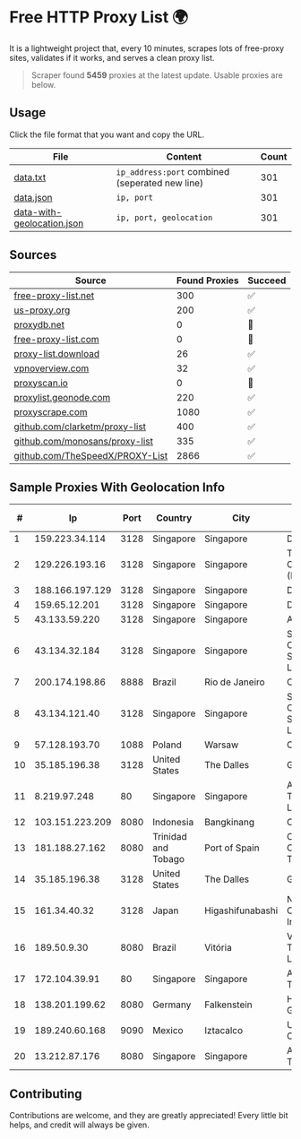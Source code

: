 
# Free HTTP Proxy List 🌍

It is a lightweight project that, every 10 minutes, scrapes lots of free-proxy sites, validates if it works, and serves a clean proxy list.


> Scraper found **5459** proxies at the latest update. Usable proxies are below.

## Usage

Click the file format that you want and copy the URL.


|File|Content|Count|
|----|-------|-----|
|[data.txt](https://raw.githubusercontent.com/themiralay/Proxy-List-World/master/data.txt)|`ip_address:port` combined (seperated new line)|301|
|[data.json](https://raw.githubusercontent.com/themiralay/Proxy-List-World/master/data.json)|`ip, port`|301|
|[data-with-geolocation.json](https://raw.githubusercontent.com/themiralay/Proxy-List-World/master/data-with-geolocation.json)|`ip, port, geolocation`|301|

## Sources

|Source|Found Proxies|Succeed|
|------|-------------|-------|
|[free-proxy-list.net](https://free-proxy-list.net)|300|✅|
|[us-proxy.org](https://www.us-proxy.org)|200|✅|
|[proxydb.net](http://proxydb.net)|0|🚫|
|[free-proxy-list.com](https://free-proxy-list.com/?page=&port=&type%5B%5D=http&type%5B%5D=https&up_time=0&search=Search)|0|🚫|
|[proxy-list.download](https://www.proxy-list.download/HTTP)|26|✅|
|[vpnoverview.com](https://vpnoverview.com/privacy/anonymous-browsing/free-proxy-servers)|32|✅|
|[proxyscan.io](https://www.proxyscan.io)|0|🚫|
|[proxylist.geonode.com](https://proxylist.geonode.com/api/proxy-list?limit=300&page=1&sort_by=lastChecked&sort_type=desc&protocols=http,https)|220|✅|
|[proxyscrape.com](https://api.proxyscrape.com/v2/?request=displayproxies&protocol=http&timeout=10000&country=all&ssl=all&anonymity=all)|1080|✅|
|[github.com/clarketm/proxy-list](https://raw.githubusercontent.com/clarketm/proxy-list/master/proxy-list-raw.txt)|400|✅|
|[github.com/monosans/proxy-list](https://raw.githubusercontent.com/monosans/proxy-list/main/proxies/http.txt)|335|✅|
|[github.com/TheSpeedX/PROXY-List](https://raw.githubusercontent.com/TheSpeedX/PROXY-List/master/http.txt)|2866|✅|


## Sample Proxies With Geolocation Info

|#|Ip|Port|Country|City|Internet Service Provider|
|-|--|----|-------|----|-------------------------|
|1|159.223.34.114|3128|Singapore|Singapore|DigitalOcean, LLC|
|2|129.226.193.16|3128|Singapore|Singapore|Tencent Cloud Computing (Beijing) Co|
|3|188.166.197.129|3128|Singapore|Singapore|DigitalOcean, LLC|
|4|159.65.12.201|3128|Singapore|Singapore|DigitalOcean, LLC|
|5|43.133.59.220|3128|Singapore|Singapore|Aceville Pte.ltd|
|6|43.134.32.184|3128|Singapore|Singapore|Shenzhen Tencent Computer Systems Company Limited|
|7|200.174.198.86|8888|Brazil|Rio de Janeiro|Claro S.A|
|8|43.134.121.40|3128|Singapore|Singapore|Shenzhen Tencent Computer Systems Company Limited|
|9|57.128.193.70|1088|Poland|Warsaw|OVH SAS|
|10|35.185.196.38|3128|United States|The Dalles|Google LLC|
|11|8.219.97.248|80|Singapore|Singapore|Alibaba (US) Technology Co., Ltd.|
|12|103.151.223.209|8080|Indonesia|Bangkinang|CMEDIANET|
|13|181.188.27.162|8080|Trinidad and Tobago|Port of Spain|Columbus Communications Trinidad Limited.|
|14|35.185.196.38|3128|United States|The Dalles|Google LLC|
|15|161.34.40.32|3128|Japan|Higashifunabashi|NTT PC Communications, Inc.|
|16|189.50.9.30|8080|Brazil|Vitória|VIPRede Telecomunicações Ltda|
|17|172.104.39.91|80|Singapore|Singapore|Akamai Technologies|
|18|138.201.199.62|8080|Germany|Falkenstein|Hetzner Online GmbH|
|19|189.240.60.168|9090|Mexico|Iztacalco|Uninet S.A. de C.V.|
|20|13.212.87.176|8080|Singapore|Singapore|Amazon Technologies Inc.|



## Contributing

Contributions are welcome, and they are greatly appreciated! Every
little bit helps, and credit will always be given.

